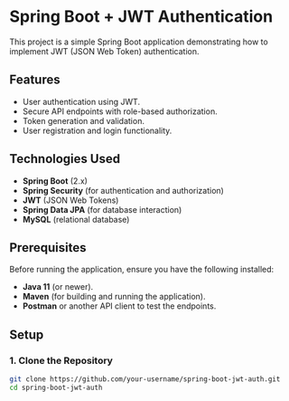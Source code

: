 # Spring Boot + JWT Authentication

This project is a simple Spring Boot application demonstrating how to implement JWT (JSON Web Token) authentication.

## Features

- User authentication using JWT.
- Secure API endpoints with role-based authorization.
- Token generation and validation.
- User registration and login functionality.
  
## Technologies Used

- **Spring Boot** (2.x)
- **Spring Security** (for authentication and authorization)
- **JWT** (JSON Web Tokens)
- **Spring Data JPA** (for database interaction)
- **MySQL** (relational database)

## Prerequisites

Before running the application, ensure you have the following installed:

- **Java 11** (or newer).
- **Maven** (for building and running the application).
- **Postman** or another API client to test the endpoints.

## Setup

### 1. Clone the Repository

```bash
git clone https://github.com/your-username/spring-boot-jwt-auth.git
cd spring-boot-jwt-auth
